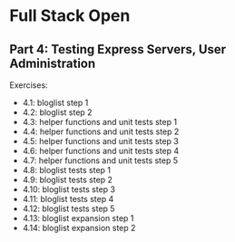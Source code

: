 # Full Stack Open

## Part 4: Testing Express Servers, User Administration

Exercises:
-   4.1: bloglist step 1
-   4.2: bloglist step 2
-   4.3: helper functions and unit tests step 1
-   4.4: helper functions and unit tests step 2
-   4.5: helper functions and unit tests step 3
-   4.6: helper functions and unit tests step 4
-   4.7: helper functions and unit tests step 5
-   4.8: bloglist tests step 1
-   4.9: bloglist tests step 2
-   4.10: bloglist tests step 3
-   4.11: bloglist tests step 4
-   4.12: bloglist tests step 5
-   4.13: bloglist expansion step 1
-   4.14: bloglist expansion step 2